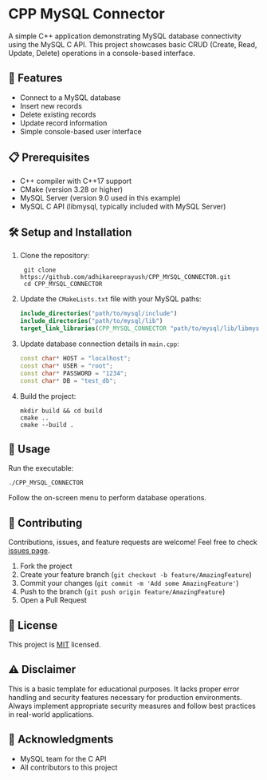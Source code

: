 # CPP MySQL Connector

A simple C++ application demonstrating MySQL database connectivity using the MySQL C API. This project showcases basic CRUD (Create, Read, Update, Delete) operations in a console-based interface.

## 🚀 Features

- Connect to a MySQL database
- Insert new records
- Delete existing records
- Update record information
- Simple console-based user interface

## 📋 Prerequisites

- C++ compiler with C++17 support
- CMake (version 3.28 or higher)
- MySQL Server (version 9.0 used in this example)
- MySQL C API (libmysql, typically included with MySQL Server)

## 🛠️ Setup and Installation

1. Clone the repository:
   ```
    git clone https://github.com/adhikareeprayush/CPP_MYSQL_CONNECTOR.git
    cd CPP_MYSQL_CONNECTOR
   ```

2. Update the `CMakeLists.txt` file with your MySQL paths:
   ```cmake
   include_directories("path/to/mysql/include")
   include_directories("path/to/mysql/lib")
   target_link_libraries(CPP_MYSQL_CONNECTOR "path/to/mysql/lib/libmysql.lib")
   ```

3. Update database connection details in `main.cpp`:
   ```cpp
   const char* HOST = "localhost";
   const char* USER = "root";
   const char* PASSWORD = "1234";
   const char* DB = "test_db";
   ```

4. Build the project:
   ```
   mkdir build && cd build
   cmake ..
   cmake --build .
   ```

## 🚀 Usage

Run the executable:
```
./CPP_MYSQL_CONNECTOR
```

Follow the on-screen menu to perform database operations.

## 🤝 Contributing

Contributions, issues, and feature requests are welcome! Feel free to check [issues page](https://github.com/adhikareeprayush/CPP_MYSQL_CONNECTOR/issues).

1. Fork the project
2. Create your feature branch (`git checkout -b feature/AmazingFeature`)
3. Commit your changes (`git commit -m 'Add some AmazingFeature'`)
4. Push to the branch (`git push origin feature/AmazingFeature`)
5. Open a Pull Request

## 📝 License

This project is [MIT](LICENSE) licensed.

## ⚠️ Disclaimer

This is a basic template for educational purposes. It lacks proper error handling and security features necessary for production environments. Always implement appropriate security measures and follow best practices in real-world applications.

## 🙏 Acknowledgments

- MySQL team for the C API
- All contributors to this project

